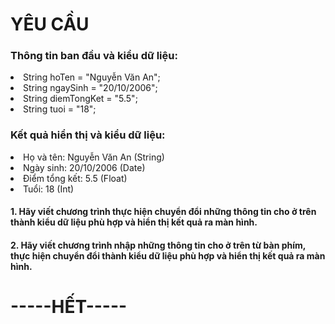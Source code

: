 <h1>YÊU CẦU</h1>
<h3>Thông tin ban đầu và kiểu dữ liệu:</h3>
<li>String hoTen = "Nguyễn Văn An";</li>
<li>String ngaySinh = "20/10/2006";</li>
<li>String diemTongKet = "5.5";</li>
<li>String tuoi = "18";</li>
<h3>Kết quả hiển thị và kiểu dữ liệu:</h3>
<li>Họ và tên: Nguyễn Văn An (String)</li>
<li>Ngày sinh: 20/10/2006 (Date)</li>
<li>Điểm tổng kết: 5.5 (Float)</li>
<li>Tuổi: 18 (Int)</li>
<h4>1. Hãy viết chương trình thực hiện chuyển đổi những thông tin cho ở trên thành kiểu dữ liệu phù hợp và hiển thị kết quả ra màn hình.</h4>
<h4>2. Hãy viết chương trình nhập những thông tin cho ở trên từ bàn phím, thực hiện chuyển đổi thành kiểu dữ liệu phù hợp và hiển thị kết quả ra màn hình.</h4>
<h1>-----HẾT-----</h1>
